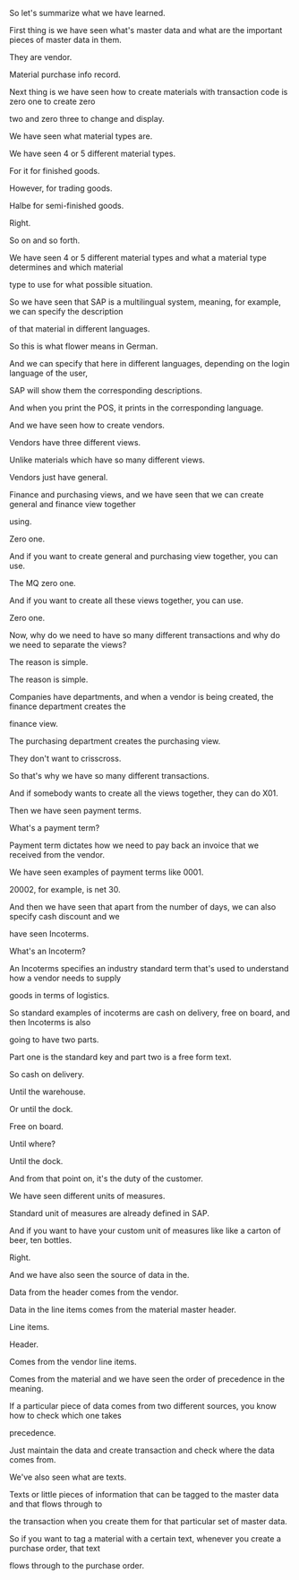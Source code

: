  

So let's summarize what we have learned.

First thing is we have seen what's master data and what are the important pieces of master data in them.

They are vendor.

Material purchase info record.

Next thing is we have seen how to create materials with transaction code is zero one to create zero

two and zero three to change and display.

We have seen what material types are.

We have seen 4 or 5 different material types.

For it for finished goods.

However, for trading goods.

Halbe for semi-finished goods.

Right.

So on and so forth.

We have seen 4 or 5 different material types and what a material type determines and which material

type to use for what possible situation.

So we have seen that SAP is a multilingual system, meaning, for example, we can specify the description

of that material in different languages.

So this is what flower means in German.

And we can specify that here in different languages, depending on the login language of the user,

SAP will show them the corresponding descriptions.

And when you print the POS, it prints in the corresponding language.

And we have seen how to create vendors.

Vendors have three different views.

Unlike materials which have so many different views.

Vendors just have general.

Finance and purchasing views, and we have seen that we can create general and finance view together

using.

Zero one.

And if you want to create general and purchasing view together, you can use.

The MQ zero one.

And if you want to create all these views together, you can use.

Zero one.

Now, why do we need to have so many different transactions and why do we need to separate the views?

The reason is simple.

The reason is simple.

Companies have departments, and when a vendor is being created, the finance department creates the

finance view.

The purchasing department creates the purchasing view.

They don't want to crisscross.

So that's why we have so many different transactions.

And if somebody wants to create all the views together, they can do X01.

Then we have seen payment terms.

What's a payment term?

Payment term dictates how we need to pay back an invoice that we received from the vendor.

We have seen examples of payment terms like 0001.

20002, for example, is net 30.

And then we have seen that apart from the number of days, we can also specify cash discount and we

have seen Incoterms.

What's an Incoterm?

An Incoterms specifies an industry standard term that's used to understand how a vendor needs to supply

goods in terms of logistics.

So standard examples of incoterms are cash on delivery, free on board, and then Incoterms is also

going to have two parts.

Part one is the standard key and part two is a free form text.

So cash on delivery.

Until the warehouse.

Or until the dock.

Free on board.

Until where?

Until the dock.

And from that point on, it's the duty of the customer.

We have seen different units of measures.

Standard unit of measures are already defined in SAP.

And if you want to have your custom unit of measures like like a carton of beer, ten bottles.

Right.

And we have also seen the source of data in the.

Data from the header comes from the vendor.

Data in the line items comes from the material master header.

Line items.

Header.

Comes from the vendor line items.

Comes from the material and we have seen the order of precedence in the meaning.

If a particular piece of data comes from two different sources, you know how to check which one takes

precedence.

Just maintain the data and create transaction and check where the data comes from.

We've also seen what are texts.

Texts or little pieces of information that can be tagged to the master data and that flows through to

the transaction when you create them for that particular set of master data.

So if you want to tag a material with a certain text, whenever you create a purchase order, that text

flows through to the purchase order.